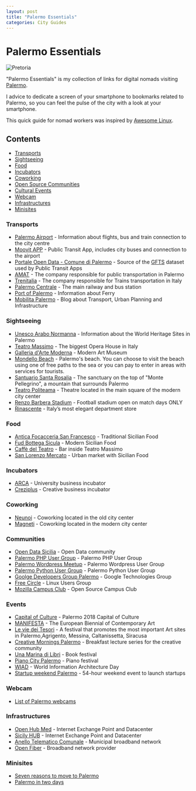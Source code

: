 ```yaml
---
layout: post
title: "Palermo Essentials"
categories: City Guides
---
```


# Palermo Essentials

![Pretoria](https://raw.githubusercontent.com/marcofromsicily/blog/master/images/pretoria.jpg)

"Palermo Essentials" is my collection of links for digital nomads visiting [Palermo](https://www.comune.palermo.it/).

I advice to dedicate a screen of your smartphone to bookmarks related to Palermo, so you can feel the pulse of the city with a look at your smartphone.

This quick guide for nomad workers was inspired by [Awesome Linux](https://github.com/madbob/awesome-linux-dev).


## Contents

* [Transports](#transports)
* [Sightseeing](#sightseeing)
* [Food](#food)
* [Incubators](#incubators)
* [Coworking](#coworking)
* [Open Source Communities](#communities)
* [Cultural Events](#events)  
* [Webcam](#webcam)
* [Infrastructures](#infrastructures)
* [Minisites](#minisites)

### Transports

* [Palermo Airport](http://www.gesap.it/) - Information about flights, bus and train connection to the city centre
* [Moovit APP](https://www.moovitapp.com/) - Public Transit App, includes city buses and connection to the airport
* [Portale Open Data - Comune di Palermo](https://opendata.comune.palermo.it/) - Source of the [GFTS](https://en.wikipedia.org/wiki/General_Transit_Feed_Specification) dataset used by Public Transit Apps
* [AMAT](http://amat.pa.it/) - The company responsible for public transportation in Palermo
* [Trenitalia](http://www.trenitalia.com/) -  The company responsible for Trains transportation in Italy
* [Palermo Centrale](http://www.palermocentrale.it/) -  The main railway and bus station
* [Port of Palermo](http://www.portpalermo.it/) - Information about Ferry
* [Mobilita Palermo](http://palermo.mobilita.org/) - Blog about Transport, Urban Planning and Infrastructure


### Sightseeing

* [Unesco Arabo Normanna](http://www.unescoarabonormanna.it/) - Information about the World Heritage Sites in Palermo
* [Teatro Massimo](http://www.teatromassimo.it/) - The biggest Opera House in Italy
* [Galleria d'Arte Moderna](http://www.gampalermo.it/) - Modern Art Museum
* [Mondello Beach](http://www.mondellomare.it/) - Palermo's beach. You can choose to visit the beach using one of free paths to the sea or you can pay to enter in areas with services for tourists.
* [Santuario Santa Rosalia](http://www.santuariosantarosalia.it/) - The sanctuary on the top of "Monte Pellegrino", a mountain that surrounds Palermo
* [Teatro Politeama](http://www.orchestrasinfonicasiciliana.it/) - Theatre located in the main square of the modern city center
* [Renzo Barbera Stadium](http://palermocalcio.it/) - Football stadium open on match days ONLY
* [Rinascente](https://www.rinascente.it/) - Italy’s most elegant department store

### Food

* [Antica Focacceria San Francesco](http://www.anticafocacceria.it) - Traditional Sicilian Food
* [Fud Bottega Sicula](http://www.fud.it/) - Modern Sicilian Food
* [Caffè del Teatro](http://www.caffedelteatromassimo.it/) - Bar inside Teatro Massimo
* [San Lorenzo Mercato](http://www.sanlorenzomercato.it/) - Urban market with Sicilian Food

### Incubators

* [ARCA](http://www.consorzioarca.it/) - University business incubator
* [Creziplus](https://www.creziplus.it/) - Creative business incubator

### Coworking

* [Neunoi](http://www.neunoi.it/) - Coworking located in the old city center
* [Magneti](http://www.magnetico.work/) - Coworking located in the modern city center

### Communities

* [Open Data Sicilia](http://opendatasicilia.it/) - Open Data community
* [Palermo PHP User Group](http://palermo.grusp.org/) - Palermo PHP User Group
* [Palermo Wordpress Meetup](https://www.meetup.com/it-IT/Palermo-WordPress-Meetup/) - Palermo Wordpress User Group  
* [Palermo Python User Group](https://www.facebook.com/groups/pythonuserspalermo/?fref=ts) - Palermo Python User Group
* [Goolge Developers Group Palermo](https://sites.google.com/site/palermogtug/) - Google Technologies Group
* [Free Circle](https://www.thefreecircle.org/) - Linux Users Group
* [Mozilla Campus Club](https://www.facebook.com/mccpalermo/) - Open Source Campus Club

### Events

* [Capital of Culture](https://www.comune.palermo.it/capitale-cultura-2018.php) - Palermo 2018 Capital of Culture
* [MANIFESTA](http://m12.manifesta.org/) - The European Biennial of Contemporary Art
* [Le vie dei Tesori](http://www.leviedeitesori.com/) - A festival that promotes the most important Art sites in Palermo,Agrigento, Messina, Caltanissetta, Siracusa
* [Creative Mornings Palermo](https://creativemornings.com/cities/pmo) - Breakfast lecture series for the creative community
* [Una Marina di Libri](http://unamarinadilibri.it/) - Book festival
* [Piano City Palermo](http://www.pianocitypalermo.it/) - Piano festival
* [WIAD](http://www.wiadpalermo.com/) - World Information Architecture Day
* [Startup weekend Palermo](https://startupweekend.org/) - 54-hour weekend event to launch startups

### Webcam

* [List of Palermo webcams](https://www.skylinewebcams.com/it/webcam/italia/sicilia/palermo.html)


### Infrastructures

* [Open Hub Med](https://www.openhubmed.it/) - Internet Exchange Point and Datacenter
* [Sicily HUB](http://www.tisparkle.com/default.aspx?idPage=2509) - Internet Exchange Point and Datacenter
* [Anello Telematico Comunale](https://umap.openstreetmap.fr/it/map/anello-telematico-comunale-palermo_71124#13/38.1381/13.3880) - Municipal broadband network
* [Open Fiber](http://openfiber.it/) - Broadband network provider


### Minisites

* [Seven reasons to move to Palermo](http://www.marcolombardo.com/movetopalermo/)
* [Palermo in two days](http://www.marcolombardo.com/palermointwodays/)
